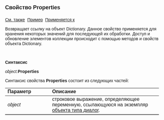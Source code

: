 <html>
<head>
<title>Диалог\Properties</title>
</head>

<body>

<p><font size="4" face="Arial"><strong>Свойство
</strong></font><font size="4" face="Arial"><strong>Properties<br>
<br>
</strong></font><font face="Arial"><a href="Left.html">См. также</a>&nbsp;
<u>Пример</u>&nbsp; <a href="../Asustpar.html">Применяется к</a></font></p>

<p class="label"><font face="Arial">Возвращает ссылку на объект 
Dictionary. Данное свойство применяется для хранения некоторых значений для 
последующей их обработки. Доступ и обновление элементов коллекции происходит с 
помощью методов и свойств объекта Dictionary. </font></p>
<p class="label">&nbsp;</p>

<p class="label"><font face="Arial"><b>Синтаксис</b></font></p>

<p><font face="Arial"><em>object.</em><strong>Properties</strong></font></p>

<p><font face="Arial">Синтаксис свойства <strong>Properties</strong>
состоит из следующих частей:</font></p>

<table border="1" cellPadding="5" cols="2" frame="below" rules="rows" id="table1">
<TBODY>
  <tr vAlign="top">
    <td class="label" width="29%"><font face="Arial"><b>Параметр</b></font></td>
    <td class="label" width="71%"><font face="Arial"><strong>Описание</strong></font></td>
  </tr>
  <tr>
    <td width="29%"><font face="Arial"><em>object</em></font></td>
    <td width="71%"><font face="Arial">строковое выражение, 
	определяющее переменную, ссылающуюся на экземпляр <a href="../Asustpar.html">
	объекта типа диалог</a>.</font></td>
  </tr>
</TBODY>
</table>

</body>
</html>
